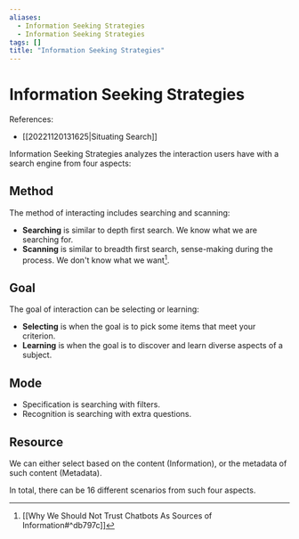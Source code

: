 ```yaml
---
aliases:
  - Information Seeking Strategies
  - Information Seeking Strategies
tags: []
title: "Information Seeking Strategies"
---
```


# Information Seeking Strategies

References:
- [[20221120131625|Situating Search]]

Information Seeking Strategies analyzes the interaction users have with a search engine from four aspects:

## Method

The method of interacting includes searching and scanning:
- **Searching** is similar to depth first search. We know what we are searching for.
- **Scanning** is similar to breadth first search, sense-making during the process. We don't know what we want[^1].

## Goal

The goal of interaction can be selecting or learning:
- **Selecting** is when the goal is to pick some items that meet your criterion.
- **Learning** is when the goal is to discover and learn diverse aspects of a subject.

## Mode

- Specification is searching with filters.
- Recognition is searching with extra questions.

## Resource

We can either select based on the content (Information), or the metadata of such content (Metadata).

In total, there can be 16 different scenarios from such four aspects.

[^1]: [[Why We Should Not Trust Chatbots As Sources of Information#^db797c]]